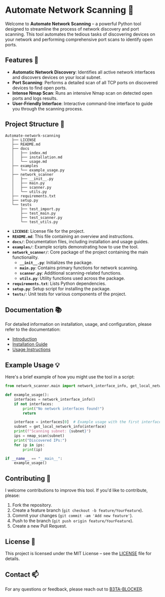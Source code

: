 # Automate Network Scanning 🚀

Welcome to **Automate Network Scanning** – a powerful Python tool designed to streamline the process of network discovery and port scanning. This tool automates the tedious tasks of discovering devices on your network and performing comprehensive port scans to identify open ports.

## Features 🌟

- **Automatic Network Discovery**: Identifies all active network interfaces and discovers devices on your local subnet.
- **Port Scanning**: Performs a detailed scan of all TCP ports on discovered devices to find open ports.
- **Intense Nmap Scan**: Runs an intensive Nmap scan on detected open ports and logs results.
- **User-Friendly Interface**: Interactive command-line interface to guide you through the scanning process.

## Project Structure 📂

```
Automate-network-scanning
   ├── LICENSE
   ├── README.md
   ├── docs
   │   ├── index.md
   │   ├── installation.md
   │   └── usage.md
   ├── examples
   │   └── example_usage.py
   ├── network_scanner
   │   ├── __init__.py
   │   ├── main.py
   │   ├── scanner.py
   │   └── utils.py
   ├── requirements.txt
   ├── setup.py
   └── tests
       ├── test_import.py
       ├── test_main.py
       ├── test_scanner.py
       └── test_utils.py
```

- **`LICENSE`**: License file for the project.
- **`README.md`**: This file containing an overview and instructions.
- **`docs/`**: Documentation files, including installation and usage guides.
- **`examples/`**: Example scripts demonstrating how to use the tool.
- **`network_scanner/`**: Core package of the project containing the main functionality.
  - **`__init__.py`**: Initializes the package.
  - **`main.py`**: Contains primary functions for network scanning.
  - **`scanner.py`**: Additional scanning-related functions.
  - **`utils.py`**: Utility functions used across the package.
- **`requirements.txt`**: Lists Python dependencies.
- **`setup.py`**: Setup script for installing the package.
- **`tests/`**: Unit tests for various components of the project.

## Documentation 📚

For detailed information on installation, usage, and configuration, please refer to the documentation:

- [Introduction](docs/index.md)
- [Installation Guide](docs/installation.md)
- [Usage Instructions](docs/usage.md)

## Example Usage 💡

Here's a brief example of how you might use the tool in a script:

```python
from network_scanner.main import network_interface_info, get_local_network_info, nmap_scan

def example_usage():
    interfaces = network_interface_info()
    if not interfaces:
        print("No network interfaces found!")
        return

    interface = interfaces[0]  # Example usage with the first interface
    subnet = get_local_network_info(interface)
    print(f"Scanning subnet: {subnet}")
    ips = nmap_scan(subnet)
    print("Discovered IPs:")
    for ip in ips:
        print(ip)

if __name__ == "__main__":
    example_usage()
```

## Contributing 🤝

I welcome contributions to improve this tool. If you'd like to contribute, please:

1. Fork the repository.
2. Create a feature branch (`git checkout -b feature/YourFeature`).
3. Commit your changes (`git commit -am 'Add new feature'`).
4. Push to the branch (`git push origin feature/YourFeature`).
5. Create a new Pull Request.

## License 📜

This project is licensed under the MIT License – see the [LICENSE](LICENSE) file for details.

## Contact 📫

For any questions or feedback, please reach out to [B3TA-BLOCKER](https://github.com/B3TA-BLOCKER).

